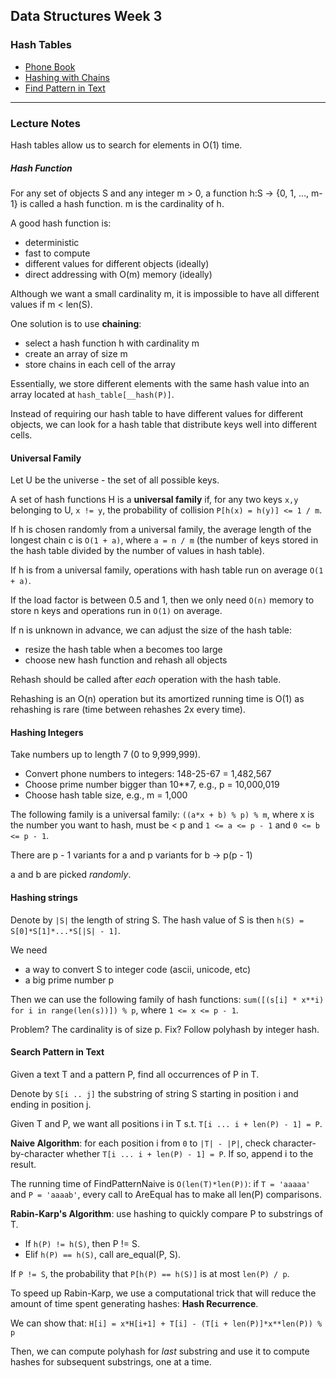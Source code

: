 ## Data Structures Week 3
### Hash Tables

* [Phone Book](https://github.com/IAjimi/Data-Structures-and-Algorithms-Coursera/blob/master/2%20-%20Data%20Structures/Week%203%20-%20Hash%20Tables/phone_book.py) 
* [Hashing with Chains](https://github.com/IAjimi/Data-Structures-and-Algorithms-Coursera/blob/master/2%20-%20Data%20Structures/Week%203%20-%20Hash%20Tables/hashing_with_chains.py) 
* [Find Pattern in Text](https://github.com/IAjimi/Data-Structures-and-Algorithms-Coursera/blob/master/2%20-%20Data%20Structures/Week%203%20-%20Hash%20Tables/find_pattern_in_text.py) 

---

### Lecture Notes
Hash tables allow us to search for elements in O(1) time.

##### Hash Function
For any set of objects S and any integer m > 0, a function h:S -> {0, 1, ..., m-1}
is called a hash function. m is the cardinality of h.

A good hash function is:
* deterministic
* fast to compute
* different values for different objects (ideally)
* direct addressing with O(m) memory (ideally)

Although we want a small cardinality m, it is impossible to have all different values if m < len(S).

One solution is to use **chaining**:
* select a hash function h with cardinality m
* create an array of size m
* store chains in each cell of the array

Essentially, we store different elements with the same hash value into an array located at `hash_table[__hash(P)]`.

Instead of requiring our hash table to have different values for different objects,
we can look for a hash table that distribute keys well into different cells.

#### Universal Family
Let U be the universe - the set of all possible keys.

A set of hash functions H is a **universal family** if, for any
two keys `x,y` belonging to U, `x != y`, the probability of collision
`P[h(x) = h(y)] <= 1 / m`.

If h is chosen randomly from a universal family, the average
length of the longest chain c is `O(1 + a)`, where `a = n / m` (the number of 
keys stored in the hash table divided by the number of values in hash table).

If h is from a universal family, operations with hash table run on average `O(1 + a)`.

If the load factor is between 0.5 and 1, then we only need `O(n)` memory to store n keys and operations run in `O(1)` on average.

If n is unknown in advance, we can adjust the size of the hash table:
* resize the hash table when a becomes too large
* choose new hash function and rehash all objects

Rehash should be called after *each* operation with the hash table.

Rehashing is an O(n) operation but its amortized running time is O(1) as rehashing is rare (time between rehashes 2x every time).

#### Hashing Integers
Take numbers up to length 7 (0 to 9,999,999).
* Convert phone numbers to integers: 148-25-67 = 1,482,567
* Choose prime number bigger than 10**7, e.g., p = 10,000,019
* Choose hash table size, e.g., m = 1,000

The following family is a universal family: `((a*x + b) % p) % m`, where x is the number you want to hash, must be < p and 
`1 <= a <= p - 1` and `0 <= b <= p - 1`.

There are p - 1 variants for a and p variants for b -> p(p - 1)

a and b are picked *randomly*.

#### Hashing strings
Denote by `|S|` the length of string S. The hash value of S is then `h(S) = S[0]*S[1]*...*S[|S| - 1]`.

We need
* a way to convert S to integer code (ascii, unicode, etc)
* a big prime number p

Then we can use the following family of hash functions: `sum([(s[i] * x**i) for i in range(len(s))]) % p`, where 
`1 <= x <= p - 1`.

Problem? The cardinality is of size p.
Fix? Follow polyhash by integer hash.

#### Search Pattern in Text
Given a text T and a pattern P, find all occurrences of P in T.

Denote by `S[i .. j]` the substring of string S starting in position i
and ending in position j.

Given T and P, we want all positions i in T s.t. `T[i ... i + len(P) - 1] = P`.

**Naive Algorithm**: for each position i from `0` to `|T| - |P|`, check character-by-character
whether `T[i ... i + len(P) - 1] = P`. If so, append i to the result.

The running time of FindPatternNaive is `O(len(T)*len(P))`: if `T = 'aaaaa'` and 
`P = 'aaaab'`, every call to AreEqual has to make all len(P) comparisons.

****Rabin-Karp's Algorithm****: use hashing to quickly compare P to substrings of T.
* If `h(P) != h(S)`, then P != S.
* Elif `h(P) == h(S)`, call are_equal(P, S).

If `P != S`, the probability that `P[h(P) == h(S)]` is at most `len(P) / p`.

To speed up Rabin-Karp, we use a computational trick that will reduce the amount of time spent
generating hashes: **Hash Recurrence**.

We can show that:
`H[i] = x*H[i+1] + T[i] - (T[i + len(P)]*x**len(P)) % p`

Then, we can compute polyhash for *last* substring and use it to compute hashes for subsequent substrings, one at a time.